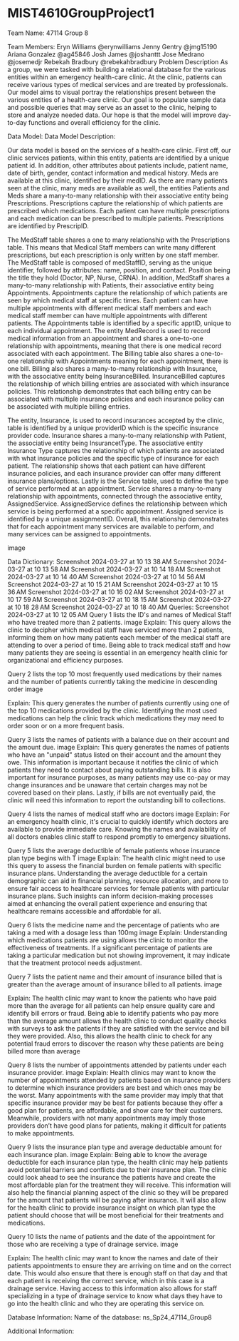 # MIST4610GroupProject1

Team Name:
47114 Group 8

Team Members:
Eryn Williams @erynwilliams
Jenny Gentry @jmg15190
Ariana Gonzalez @ag45846
Josh James @joshanttt
Jose Medrano @josemedjr
Rebekah Bradbury @rebekahbradbury
Problem Description
As a group, we were tasked with building a relational database for the various entities within an emergency health-care clinic. At the clinic, patients can receive various types of medical services and are treated by professionals. Our model aims to visual portray the relationships present between the various entities of a health-care clinic. Our goal is to populate sample data and possible queries that may serve as an asset to the clinic, helping to store and analyze needed data. Our hope is that the model will improve day-to-day functions and overall efficiency for the clinic.

Data Model:
Data Model Description:

Our data model is based on the services of a health-care clinic. First off, our clinic services patients, within this entity, patients are identified by a unique patient id. In addition, other attributes about patients include, patient name, date of birth, gender, contact information and medical history. Meds are available at this clinic, identified by their medID. As there are many patients seen at the clinic, many meds are available as well, the entities Patients and Meds share a many-to-many relationship with their associative entity being Prescriptions. Prescriptions capture the relationship of which patients are prescribed which medications. Each patient can have multiple prescriptions and each medication can be prescribed to multiple patients. Prescriptions are identified by PrescripID.

The MedStaff table shares a one to many relationship with the Prescriptions table. This means that Medical Staff members can write many different prescriptions, but each prescription is only written by one staff member. The MedStaff table is composed of medStaffID, serving as the unique identifier, followed by attributes: name, position, and contact. Position being the title they hold (Doctor, NP, Nurse, CRNA). In addition, MedStaff shares a many-to-many relationship with Patients, their associative entity being Appointments. Appointments capture the relationship of which patients are seen by which medical staff at specific times. Each patient can have multiple appointments with different medical staff members and each medical staff member can have multiple appointments with different patients. The Appointments table is identified by a specific apptID, unique to each individual appointment. The entity MedRecord is used to record medical information from an appointment and shares a one-to-one relationship with appointments, meaning that there is one medical record associated with each appointment. The Billing table also shares a one-to-one relationship with Appointments meaning for each appointment, there is one bill. Billing also shares a many-to-many relationship with Insurance, with the associative entity being InsuranceBilled. InsuranceBilled captures the relationship of which billing entries are associated with which insurance policies. This relationship demonstrates that each billing entry can be associated with multiple insurance policies and each insurance policy can be associated with multiple billing entries.

The entity, Insurance, is used to record insurances accepted by the clinic, table is identified by a unique providerID which is the specific insurance provider code. Insurance shares a many-to-many relationship with Patient, the associative entity being InsurancetType. The associative entity Insurance Type captures the relationship of which patients are associated with what insurance policies and the specific type of insurance for each patient. The relationship shows that each patient can have different insurance policies, and each insurance provider can offer many different insurance plans/options. Lastly is the Service table, used to define the type of service performed at an appointment. Service shares a many-to-many relationship with appointments, connected through the associative entity, AssignedService. AssignedService defines the relationship between which service is being performed at a specific appointment. Assigned service is identified by a unique assignmentID. Overall, this relationship demonstrates that for each appointment many services are available to perform, and many services can be assigned to appointments.

image

Data Dictionary:
Screenshot 2024-03-27 at 10 13 38 AM Screenshot 2024-03-27 at 10 13 58 AM Screenshot 2024-03-27 at 10 14 18 AM Screenshot 2024-03-27 at 10 14 40 AM Screenshot 2024-03-27 at 10 14 56 AM Screenshot 2024-03-27 at 10 15 21 AM Screenshot 2024-03-27 at 10 15 36 AM Screenshot 2024-03-27 at 10 16 02 AM Screenshot 2024-03-27 at 10 17 59 AM Screenshot 2024-03-27 at 10 18 15 AM Screenshot 2024-03-27 at 10 18 28 AM Screenshot 2024-03-27 at 10 18 40 AM
Queries:
Screenshot 2024-03-27 at 10 12 05 AM
Query 1 lists the ID's and names of Medical Staff who have treated more than 2 patients. image
Explain: This query allows the clinic to decipher which medical staff have serviced more than 2 patients, informing them on how many patients each member of the medical staff are attending to over a period of time. Being able to track medical staff and how many patients they are seeing is essential in an emergency health clinic for organizational and efficiency purposes.

Query 2 lists the top 10 most frequently used medications by their names and the number of patients currently taking the medicine in descending order
image

Explain: This query generates the number of patients currently using one of the top 10 medications provided by the clinic. Identifying the most used medications can help the clinic track which medications they may need to order soon or on a more frequent basis.

Query 3 lists the names of patients with a balance due on their account and the amount due. image
Explain: This query generates the names of patients who have an "unpaid" status listed on their account and the amount they owe. This information is important because it notifies the clinic of which patients they need to contact about paying outstanding bills. It is also important for insurance purposes, as many patients may use co-pay or may change insurances and be unaware that certain charges may not be covered based on their plans. Lastly, if bills are not eventually paid, the clinic will need this information to report the outstanding bill to collections.

Query 4 lists the names of medical staff who are doctors image
Explain: For an emergency health clinic, it's crucial to quickly identify which doctors are available to provide immediate care. Knowing the names and availability of all doctors enables clinic staff to respond promptly to emergency situations.

Query 5 lists the average deductible of female patients whose insurance plan type begins with T image
Explain: The health clinic might need to use this query to assess the financial burden on female patients with specific insurance plans. Understanding the average deductible for a certain demographic can aid in financial planning, resource allocation, and more to ensure fair access to healthcare services for female patients with particular insurance plans. Such insights can inform decision-making processes aimed at enhancing the overall patient experience and ensuring that healthcare remains accessible and affordable for all.

Query 6 lists the medicine name and the percentage of patients who are taking a med with a dosage less than 100mg image
Explain: Understanding which medications patients are using allows the clinic to monitor the effectiveness of treatments. If a significant percentage of patients are taking a particular medication but not showing improvement, it may indicate that the treatment protocol needs adjustment.

Query 7 lists the patient name and their amount of insurance billed that is greater than the average amount of insurance billed to all patients.
image

Explain: The health clinic may want to know the patients who have paid more than the average for all patients can help ensure quality care and identify bill errors or fraud. Being able to identify patients who pay more than the average amount allows the health clinic to conduct quality checks with surveys to ask the patients if they are satisfied with the service and bill they were provided. Also, this allows the health clinic to check for any potential fraud errors to discover the reason why these patients are being billed more than average

Query 8 lists the number of appointments attended by patients under each insurance provider. image
Explain: Health clinics may want to know the number of appointments attended by patients based on insurance providers to determine which insurance providers are best and which ones may be the worst. Many appointments with the same provider may imply that that specific insurance provider may be best for patients because they offer a good plan for patients, are affordable, and show care for their customers. Meanwhile, providers with not many appointments may imply those providers don’t have good plans for patients, making it difficult for patients to make appointments.

Query 9 lists the insurance plan type and average deductable amount for each insurance plan. image
Explain: Being able to know the average deductible for each insurance plan type, the health clinic may help patients avoid potential barriers and conflicts due to their insurance plan. The clinic could look ahead to see the insurance the patients have and create the most affordable plan for the treatment they will receive. This information will also help the financial planning aspect of the clinic so they will be prepared for the amount that patients will be paying after insurance. It will also allow for the health clinic to provide insurance insight on which plan type the patient should choose that will be most beneficial for their treatments and medications.

Query 10 lists the name of patients and the date of the appointment for those who are receiving a type of drainage service.
image

Explain: The health clinic may want to know the names and date of their patients appointments to ensure they are arriving on time and on the correct date. This would also ensure that there is enough staff on that day and that each patient is receiving the correct service, which in this case is a drainage service. Having access to this information also allows for staff specializing in a type of drainage service to know what days they have to go into the health clinic and who they are operating this service on.

Database Information:
Name of the database: ns_Sp24_47114_Group8

Additional Information:
